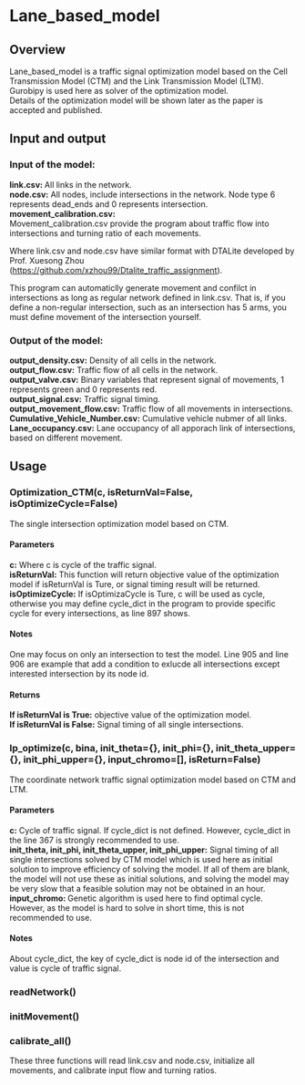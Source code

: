 # Lane_based_model

## Overview
Lane_based_model is a traffic signal optimization model based on the Cell Transmission Model (CTM) and the Link Transmission Model (LTM). Gurobipy is used here as solver of the optimization model.
<br>Details of the optimization model will be shown later as the paper is accepted and published.

## Input and output
### Input of the model:
<b>link.csv: </b>All links in the network.
<br><b>node.csv:</b> All nodes, include intersections in the network. Node type 6 represents dead_ends and 0 represents intersection.
<br><b>movement_calibration.csv: </b></br> Movement_calibration.csv provide the program about traffic flow into intersections and turning ratio of each movements.

Where link.csv and node.csv have similar format with DTALite developed by Prof. Xuesong Zhou (https://github.com/xzhou99/Dtalite_traffic_assignment). 

This program can automaticlly generate movement and confilct in intersections as long as regular network defined in link.csv. That is, if you define a non-regular intersection, such as an intersection has 5 arms, you must define movement of the intersection yourself.

### Output of the model:
<b>output_density.csv:</b> Density of all cells in the network.
<br><b>output_flow.csv:</b> Traffic flow of all cells in the network.
<br><b>output_valve.csv:</b> Binary variables that represent signal of movements, 1 represents green and 0 represents red.
<br><b>output_signal.csv:</b> Traffic signal timing.
<br><b>output_movement_flow.csv:</b> Traffic flow of all movements in intersections.
<br><b>Cumulative_Vehicle_Number.csv:</b> Cumulative vehicle nubmer of all links.
<br><b>Lane_occupancy.csv:</b> Lane occupancy of all apporach link of intersections, based on different movement.

## Usage
### Optimization_CTM(c, isReturnVal=False, isOptimizeCycle=False)
The single intersection optimization model based on CTM. 
#### Parameters
<b>c:</b> Where c is cycle of the traffic signal. 
<br><b>isReturnVal:</b> This function will return objective value of the optimization model if isReturnVal is Ture, or signal timing result will be returned.
<br><b>isOptimizeCycle:</b> If isOptimizaCycle is Ture, c will be used as cycle, otherwise you may define cycle_dict in the program to provide specific cycle for every intersections, as line 897 shows.

#### Notes
One may focus on only an intersection to test the model. Line 905 and line 906 are example that add a condition to exlucde all intersections except interested intersection by its node id.

#### Returns
<b>If isReturnVal is True:</b> objective value of the optimization model.
<br><b>If isReturnVal is False:</b> Signal timing of all single intersections.

### lp_optimize(c, bina, init_theta={}, init_phi={}, init_theta_upper={}, init_phi_upper={}, input_chromo=[], isReturn=False)
The coordinate network traffic signal optimization model based on CTM and LTM.
#### Parameters
<b>c:</b> Cycle of traffic signal. If cycle_dict is not defined. However, cycle_dict in the line 367 is strongly recommended to use.
<br><b>init_theta, init_phi, init_theta_upper, init_phi_upper:</b> Signal timing of all single intersections solved by CTM model which is used here as initial solution to improve efficiency of solving the model. If all of them are blank, the model will not use these as initial solutions, and solving the model may be very slow that a feasible solution may not be obtained in an hour.
<br><b>input_chromo: </b> Genetic algorithm is used here to find optimal cycle. However, as the model is hard to solve in short time, this is not recommended to use.

#### Notes
About cycle_dict, the key of cycle_dict is node id of the intersection and value is cycle of traffic signal.

### readNetwork()
### initMovement()
### calibrate_all()
These three functions will read link.csv and node.csv, initialize all movements, and calibrate input flow and turning ratios.
